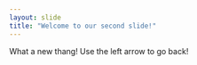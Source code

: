 ```yaml
---
layout: slide
title: "Welcome to our second slide!"
---
```

What a new thang!
Use the left arrow to go back!
